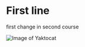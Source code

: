 # First line


first change in second course

![Image of Yaktocat](https://octodex.github.com/images/yaktocat.png)
